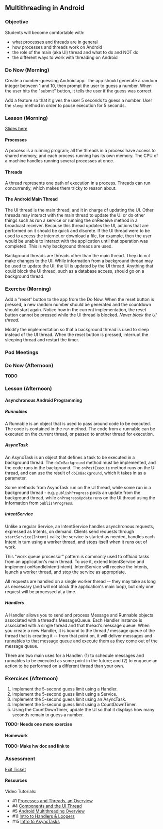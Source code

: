 ## Multithreading in Android

### Objective

Students will become comfortable with:

* what processes and threads are in general
* how processes and threads work on Android
* the role of the main (aka UI) thread and what to do and NOT do 
* the different ways to work with threading on Android

### Do Now (Morning)

Create a number-guessing Android app. The app should generate a random integer between 1 and 10, then prompt the user to guess a number. When the user hits the "submit" button, it tells the user if the guess was correct.

Add a feature so that it gives the user 5 seconds to guess a number. User the `sleep` method in order to pause
execution for 5 seconds.

### Lesson (Morning)

[Slides here](https://docs.google.com/presentation/d/1CTUlfE41tgwUspWus_p8MfjmBU9ahmtcG8F5Ko9cD00/edit?usp=sharing)

#### Processes

A process is a running program; all the threads in a process have access to shared memory, and each process running has its own memory. The CPU of a machine handles running several processes at once.

#### Threads

A thread represents one path of execution in a process. Threads can run concurrently, which makes them tricky to reason about.

#### The Android Main Thread

The UI thread is the main thread, and it in charge of updating the UI. Other threads may interact with the main thread to update the UI or do other things such as run a service or running the onReceive method in a broadcast receiver. Because this thread updates the UI, actions that are performed on it should be quick and discrete.  If the UI thread were to be used to access the internet or download a file, for example, then the user would be unable to interact with the application until that operation was completed. This is why background threads are used.

Background threads are threads other than the main thread.  They do not make changes to the UI.  While information from a background thread may be used to update the UI, the UI is updated by the UI thread. Anything that could block the UI thread, such as a database access, should go on a background thread.

#### 
### Exercise (Morning)

Add a "reset" button to the app from the Do Now. When the reset button is pressed, a new random number should be
generated and the countdown should start again. Notice how in the current implementation, the reset button cannot be pressed while the UI thread is blocked. *Never block the UI thread.*

Modify the implementation so that a background thread is used to sleep instead of the UI thread. When the reset button is pressed, interrupt the sleeping thread and restart the timer.

### Pod Meetings

### Do Now (Afternoon)

**TODO**

### Lesson (Afternoon)

#### Asynchronous Android Programming

##### Runnables

A Runnable is an object that is used to pass around code to be executed. The code is contained in the `run` method. The code from a runnable can be executed on the current thread, or passed to another thread for execution.

##### AsyncTask

An AsyncTask is an object that defines a task to be executed in a background thread. The `doInBackground` method must be implemented, and the code runs in the background. The `onPostExecute` method runs on the UI thread, and can use the result of `doInBackground`, which it takes in as a parameter.

Some methods from AsyncTask run on the UI thread, while some run in a background thread - e.g. `publishProgress` posts an update from the background thread, while `onProgressUpdate` runs on the UI thread using the information from `publishProgress`.

##### IntentService

Unlike a regular Service, an IntentService handles asynchronous requests, expressed as Intents, on demand. Clients send requests through `startService(Intent)` calls; the service is started as needed, handles each Intent in turn using a worker thread, and stops itself when it runs out of work.

This "work queue processor" pattern is commonly used to offload tasks from an application's main thread.  To use it, extend IntentService and implement onHandleIntent(Intent). IntentService will receive the Intents, launch a worker thread, and stop the service as appropriate.

All requests are handled on a single worker thread -- they may take as long as necessary (and will not block the application's main loop), but only one request will be processed at a time.

##### Handlers

A Handler allows you to send and process Message and Runnable objects associated with a thread's MessageQueue. Each Handler instance is associated with a single thread and that thread's message queue. When you create a new Handler, it is bound to the thread / message queue of the thread that is creating it -- from that point on, it will deliver messages and runnables to that message queue and execute them as they come out of the message queue.

There are two main uses for a Handler: (1) to schedule messages and runnables to be executed as some point in the future; and (2) to enqueue an action to be performed on a different thread than your own.

### Exercises (Afternoon)

1. Implement the 5-second guess limit using a Handler.
1. Implement the 5-second guess limit using a Service.
1. Implement the 5-second guess limit using an AsyncTask.
1. Implement the 5-second guess limit using a CountDownTimer.
1. Using the CountDownTimer, update the UI so that it displays how many seconds remain to guess a number.

**TODO: Needs one more exercise**

#### Homework

**TODO: Make hw doc and link to**

### Assessment

[Exit Ticket]()

#### Resources
Video Tutorials:
* #1 [Processes and Threads, an Overview](https://www.youtube.com/watch?v=IcIFJ5V3Ibg)
* #4 [Components and the UI Thread](https://www.youtube.com/watch?v=A0PAhoHzlsQ)
* #5 [Android Multithreading Overview](https://www.youtube.com/watch?v=lznss-0gEHU)
* #11 [Intro to Handlers & Loopers](https://www.youtube.com/watch?v=LJ_pUlWzGsc)
* #15 [Intro to AsyncTasks](https://www.youtube.com/watch?v=V4q0sTIntsk)
